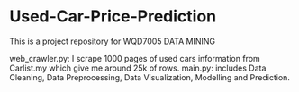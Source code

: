 # Used-Car-Price-Prediction

This is a project repository for WQD7005 DATA MINING

web_crawler.py: I scrape 1000 pages of used cars information from Carlist.my which give me around 25k of rows.
main.py: includes Data Cleaning, Data Preprocessing, Data Visualization, Modelling and Prediction.
